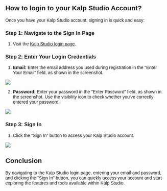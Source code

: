 <style>  body { font-family: "Source Sans 3", sans-serif!important; }</style>

<link  href="https://fonts.googleapis.com/css2?family=Source+Sans+3:ital,wght@0,200..900;1,200..900&display=swap"  rel="stylesheet">  <link  rel="stylesheet"  href="https://fonts.googleapis.com/icon?family=Material+Icons">

## **How to login to your Kalp Studio Account?**

Once you have your Kalp Studio account, signing in is quick and easy:

### **Step 1: Navigate to the Sign In Page**

1.  Visit the [Kalp Studio login page](https://accounts.kalp.studio/login?redirect_url=https://console.kalp.studio).
    

### **Step 2: Enter Your Login Credentials**


1.  **Email:** Enter the email address you used during registration in the "Enter Your Email" field, as shown in the screenshot.

![](https://docs-images-kalp-studio.s3.ap-south-1.amazonaws.com/SS+Audit+7/email.jpg)
    
2.  **Password:** Enter your password in the "Enter Password" field, as shown in the screenshot. Use the visibility icon to check whether you've correctly entered your password.
    
![](https://docs-images-kalp-studio.s3.ap-south-1.amazonaws.com/SS+Audit+7/pswd.jpg)

### **Step 3: Sign In**

1.  Click the “Sign In” button to access your Kalp Studio account.

![](https://docs-images-kalp-studio.s3.ap-south-1.amazonaws.com/SS+Audit+7/signin.jpg)

## Conclusion

By navigating to the Kalp Studio login page, entering your email and password, and clicking the "Sign In" button, you can quickly access your account and start exploring the features and tools available within Kalp Studio. 
